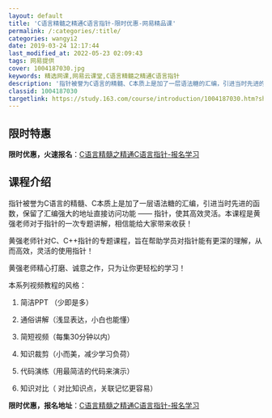 ```yaml
---
layout: default
title: 'C语言精髓之精通C语言指针-限时优惠-网易精品课'
permalink: /:categories/:title/
categories: wangyi2
date: 2019-03-24 12:17:44
last_modified_at: 2022-05-23 02:09:43
tags: 网易提供
cover: 1004187030.jpg
keywords: 精选网课,网易云课堂,C语言精髓之精通C语言指针
description: '指针被誉为C语言的精髓、C本质上是加了一层语法糖的汇编，引进当时先进的函数，保留了汇编强大的地址直接访问功能——指针，使'
classid: 1004187030
targetlink: https://study.163.com/course/introduction/1004187030.htm?share=1&shareId=1025206652&utm_campaign=share&utm_medium=iphoneShare&utm_source=&utm_u=1025206652
---
```


## 限时特惠

**限时优惠，火速报名**：[C语言精髓之精通C语言指针-报名学习](https://study.163.com/course/introduction/1004187030.htm?share=1&shareId=1025206652&utm_campaign=share&utm_medium=iphoneShare&utm_source=&utm_u=1025206652)

## 课程介绍

指针被誉为C语言的精髓、C本质上是加了一层语法糖的汇编，引进当时先进的函数，保留了汇编强大的地址直接访问功能 —— 指针，使其高效灵活。本课程是黄强老师对于指针的一次专题讲解，相信能给大家带来收获！



黄强老师针对C、C++指针的专题课程，旨在帮助学员对指针能有更深的理解，从而高效，灵活的使用指针！

黄强老师精心打磨、诚意之作，只为让你更轻松的学习！





本系列视频教程的风格：

1.  简洁PPT （少即是多）

2.  通俗讲解（浅显表达，小白也能懂）

3.  简短视频（每集30分钟以内）

4.  知识裁剪（小而美，减少学习负荷）

5.  代码演练（用最简洁的代码来演示）

6.  知识对比（ 对比知识点，关联记忆更容易）

**限时优惠，报名地址**：[C语言精髓之精通C语言指针-报名学习](https://study.163.com/course/introduction/1004187030.htm?share=1&shareId=1025206652&utm_campaign=share&utm_medium=iphoneShare&utm_source=&utm_u=1025206652)

